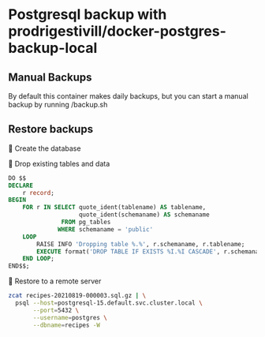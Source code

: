 # Postgresql backup with prodrigestivill/docker-postgres-backup-local

## Manual Backups

By default this container makes daily backups, but you can start a manual backup by running /backup.sh

## Restore backups

📍  Create the database

📍  Drop existing tables and data

```sql
DO $$
DECLARE
    r record;
BEGIN
    FOR r IN SELECT quote_ident(tablename) AS tablename, 
                    quote_ident(schemaname) AS schemaname 
               FROM pg_tables 
              WHERE schemaname = 'public'
    LOOP
        RAISE INFO 'Dropping table %.%', r.schemaname, r.tablename;
        EXECUTE format('DROP TABLE IF EXISTS %I.%I CASCADE', r.schemaname, r.tablename);
    END LOOP;
END$$;
```

📍  Restore to a remote server

```bash
zcat recipes-20210819-000003.sql.gz | \
  psql --host=postgresql-15.default.svc.cluster.local \
       --port=5432 \
       --username=postgres \
       --dbname=recipes -W
```
